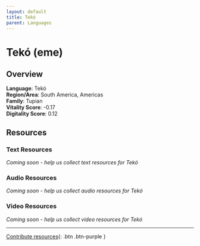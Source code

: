 ```yaml
---
layout: default
title: Tekó
parent: Languages
---
```


# Tekó (eme)

## Overview

**Language**: Tekó  
**Region/Area**: South America, Americas  
**Family**: Tupian  
**Vitality Score**: -0.17  
**Digitality Score**: 0.12  

## Resources

### Text Resources
*Coming soon - help us collect text resources for Tekó*

### Audio Resources
*Coming soon - help us collect audio resources for Tekó*

### Video Resources
*Coming soon - help us collect video resources for Tekó*

---

[Contribute resources](https://fairtrain.github.io/){: .btn .btn-purple }
